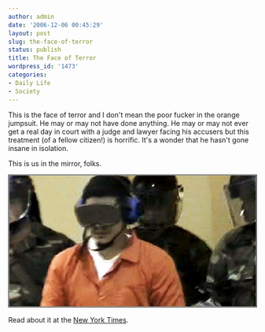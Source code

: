 ```yaml
---
author: admin
date: '2006-12-06 00:45:29'
layout: post
slug: the-face-of-terror
status: publish
title: The Face of Terror
wordpress_id: '1473'
categories:
- Daily Life
- Society
---
```

This is the face of terror and I don't mean the poor fucker in the orange jumpsuit. He may or may not have done anything. He may or may not ever get a real day in court with a judge and lawyer facing his accusers but this treatment (of a fellow citizen!) is horrific. It's a wonder that he hasn't gone insane in isolation.



This is us in the mirror, folks.

<p align="center"><img src="/images/04detain.jpg" border="1" /></p>

Read about it at the <a href="http://www.nytimes.com/2006/12/04/us/04detain.html?ex=1322888400&amp;en=accb01df2436f791&amp;ei=5090&amp;partner=rssuserland&amp;emc=rss">New York Times</a>.
